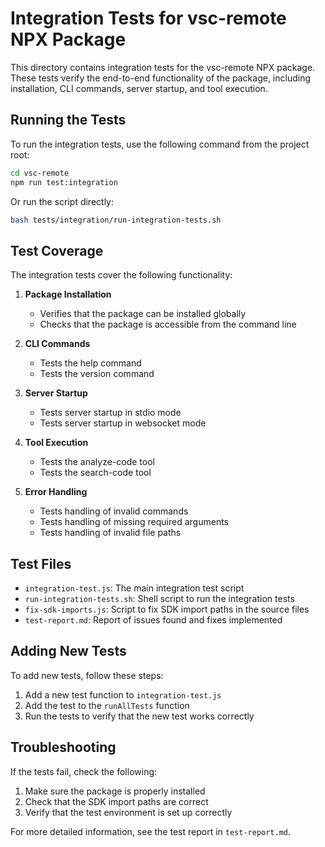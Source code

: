 # Integration Tests for vsc-remote NPX Package

This directory contains integration tests for the vsc-remote NPX package. These tests verify the end-to-end functionality of the package, including installation, CLI commands, server startup, and tool execution.

## Running the Tests

To run the integration tests, use the following command from the project root:

```bash
cd vsc-remote
npm run test:integration
```

Or run the script directly:

```bash
bash tests/integration/run-integration-tests.sh
```

## Test Coverage

The integration tests cover the following functionality:

1. **Package Installation**
   - Verifies that the package can be installed globally
   - Checks that the package is accessible from the command line

2. **CLI Commands**
   - Tests the help command
   - Tests the version command

3. **Server Startup**
   - Tests server startup in stdio mode
   - Tests server startup in websocket mode

4. **Tool Execution**
   - Tests the analyze-code tool
   - Tests the search-code tool

5. **Error Handling**
   - Tests handling of invalid commands
   - Tests handling of missing required arguments
   - Tests handling of invalid file paths

## Test Files

- `integration-test.js`: The main integration test script
- `run-integration-tests.sh`: Shell script to run the integration tests
- `fix-sdk-imports.js`: Script to fix SDK import paths in the source files
- `test-report.md`: Report of issues found and fixes implemented

## Adding New Tests

To add new tests, follow these steps:

1. Add a new test function to `integration-test.js`
2. Add the test to the `runAllTests` function
3. Run the tests to verify that the new test works correctly

## Troubleshooting

If the tests fail, check the following:

1. Make sure the package is properly installed
2. Check that the SDK import paths are correct
3. Verify that the test environment is set up correctly

For more detailed information, see the test report in `test-report.md`.